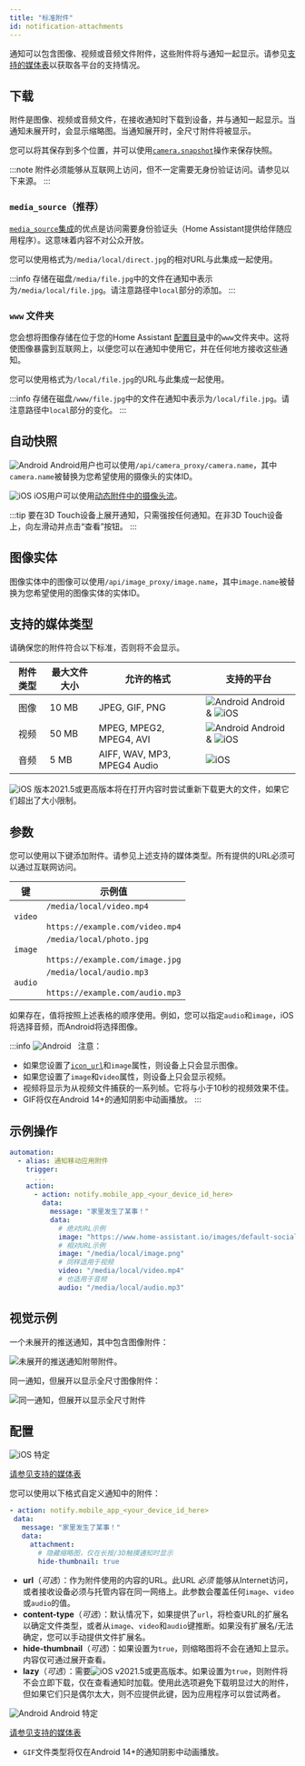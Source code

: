```yaml
---
title: "标准附件"
id: notification-attachments
---
```


通知可以包含图像、视频或音频文件附件，这些附件将与通知一起显示。请参见[支持的媒体表](#supported-media-types)以获取各平台的支持情况。

## 下载

附件是图像、视频或音频文件，在接收通知时下载到设备，并与通知一起显示。当通知未展开时，会显示缩略图。当通知展开时，全尺寸附件将被显示。

您可以将其保存到多个位置，并可以使用[`camera.snapshot`](https://www.home-assistant.io/integrations/camera#action-snapshot)操作来保存快照。

:::note
附件必须能够从互联网上访问，但不一定需要无身份验证访问。请参见以下来源。
:::

### `media_source`（推荐）

[`media_source`集成](https://www.home-assistant.io/integrations/media_source)的优点是访问需要身份验证头（Home Assistant提供给伴随应用程序）。这意味着内容不对公众开放。

您可以使用格式为`/media/local/direct.jpg`的相对URL与此集成一起使用。

:::info
存储在磁盘`/media/file.jpg`中的文件在通知中表示为`/media/local/file.jpg`。请注意路径中`local`部分的添加。
:::

### `www` 文件夹

您会想将图像存储在位于您的Home Assistant [配置目录](https://www.home-assistant.io/docs/configuration/)中的`www`文件夹中。这将使图像暴露到互联网上，以便您可以在通知中使用它，并在任何地方接收这些通知。

您可以使用格式为`/local/file.jpg`的URL与此集成一起使用。

:::info
存储在磁盘`/www/file.jpg`中的文件在通知中表示为`/local/file.jpg`。请注意路径中`local`部分的变化。
:::

## 自动快照

![Android](/assets/android.svg) Android用户也可以使用`/api/camera_proxy/camera.name`，其中`camera.name`被替换为您希望使用的摄像头的实体ID。

![iOS](/assets/apple.svg) iOS用户可以使用[动态附件中的摄像头流](dynamic-content.md#camera-stream)。

:::tip
要在3D Touch设备上展开通知，只需强按任何通知。在非3D Touch设备上，向左滑动并点击“查看”按钮。
:::

## 图像实体

图像实体中的图像可以使用`/api/image_proxy/image.name`，其中`image.name`被替换为您希望使用的图像实体的实体ID。

## 支持的媒体类型

请确保您的附件符合以下标准，否则将不会显示。

| 附件类型  | 最大文件大小 | 允许的格式 | 支持的平台  |
| :-------: | --------------- | ------------------|------------------------- |
|    图像    | 10 MB    | JPEG, GIF, PNG          | ![Android](/assets/android.svg) Android & ![iOS](/assets/iOS.svg) |
|   视频   | 50 MB   | MPEG, MPEG2, MPEG4, AVI   | ![Android](/assets/android.svg) Android & ![iOS](/assets/iOS.svg) |
|   音频    | 5 MB  | AIFF, WAV, MP3, MPEG4 Audio          | ![iOS](/assets/iOS.svg) |

![iOS](/assets/iOS.svg) 版本2021.5或更高版本将在打开内容时尝试重新下载更大的文件，如果它们超出了大小限制。

## 参数

您可以使用以下键添加附件。请参见上述支持的媒体类型。所有提供的URL必须可以通过互联网访问。

| 键 | 示例值 |
| -- | -- |
| `video` | `/media/local/video.mp4`<br /><br />`https://example.com/video.mp4` |
| `image` | `/media/local/photo.jpg`<br /><br />`https://example.com/image.jpg` |
| `audio` | `/media/local/audio.mp3`<br /><br />`https://example.com/audio.mp3` |

如果存在，值将按照上述表格的顺序使用。例如，您可以指定`audio`和`image`，iOS将选择音频，而Android将选择图像。

:::info ![Android](/assets/android.svg) &nbsp; 注意：
*   如果您设置了[`icon_url`](basic.md#notification-icon)和`image`属性，则设备上只会显示图像。
*   如果您设置了`image`和`video`属性，则设备上只会显示视频。
*   视频将显示为从视频文件捕获的一系列帧。它将与小于10秒的视频效果不佳。
*   GIF将仅在Android 14+的通知阴影中动画播放。
:::

## 示例操作

```yaml
automation:
  - alias: 通知移动应用附件
    trigger:
      ...
    action:
      - action: notify.mobile_app_<your_device_id_here>
        data:
          message: "家里发生了某事！"
          data:
            # 绝对URL示例
            image: "https://www.home-assistant.io/images/default-social.png"
            # 相对URL示例
            image: "/media/local/image.png"
            # 同样适用于视频
            video: "/media/local/video.mp4"
            # 也适用于音频
            audio: "/media/local/audio.mp3"
```

## 视觉示例

一个未展开的推送通知，其中包含图像附件：

![未展开的推送通知附带附件。](/assets/ios/attachment.png)

同一通知，但展开以显示全尺寸图像附件：

![同一通知，但展开以显示全尺寸附件](/assets/ios/expanded_attachment.png)

## 配置
![iOS](/assets/iOS.svg) 特定<br />

 [请参见支持的媒体表](#supported-media-types)

您可以使用以下格式自定义通知中的附件：

 ```yaml
- action: notify.mobile_app_<your_device_id_here>
  data:
    message: "家里发生了某事！"
    data:
      attachment:
        # 隐藏缩略图，仅在长按/3D触摸通知时显示
        hide-thumbnail: true
 ```

-   **url**（*可选*）：作为附件使用的内容的URL。此URL *必须* 能够从Internet访问，或者接收设备必须与托管内容在同一网络上。此参数会覆盖任何`image`、`video`或`audio`的值。
-   **content-type**（*可选*）：默认情况下，如果提供了`url`，将检查URL的扩展名以确定文件类型，或者从`image`、`video`和`audio`键推断。如果没有扩展名/无法确定，您可以手动提供文件扩展名。
-   **hide-thumbnail**（*可选*）：如果设置为`true`，则缩略图将不会在通知上显示。内容仅可通过展开查看。
-   **lazy**（*可选*）：需要![iOS](/assets/iOS.svg) v2021.5或更高版本。如果设置为`true`，则附件将不会立即下载，仅在查看通知时加载。使用此选项避免下载明显过大的附件，但如果它们只是偶尔太大，则不应提供此键，因为应用程序可以尝试两者。

![Android](/assets/android.svg) Android 特定

 [请参见支持的媒体表](#supported-media-types)

- `GIF`文件类型将仅在Android 14+的通知阴影中动画播放。
